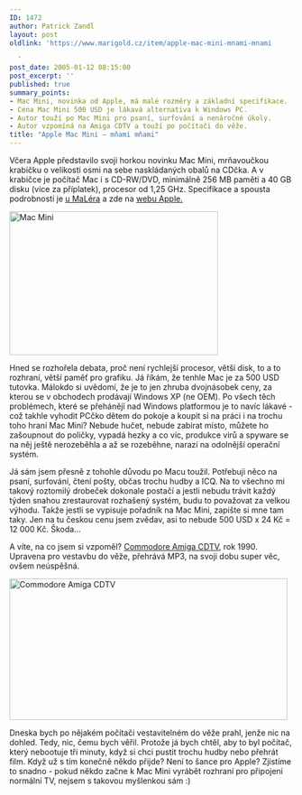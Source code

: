 ```yaml
---
ID: 1472
author: Patrick Zandl
layout: post
oldlink: 'https://www.marigold.cz/item/apple-mac-mini-mnami-mnami

  '
post_date: 2005-01-12 08:15:00
post_excerpt: ''
published: true
summary_points:
- Mac Mini, novinka od Apple, má malé rozměry a základní specifikace.
- Cena Mac Mini 500 USD je lákavá alternativa k Windows PC.
- Autor touží po Mac Mini pro psaní, surfování a nenáročné úkoly.
- Autor vzpomíná na Amiga CDTV a touží po počítači do věže.
title: "Apple Mac Mini – mňami mňami"
---
```


<p>Včera Apple představilo svoji horkou novinku Mac Mini, mrňavoučkou krabičku o velikosti osmi na sebe naskládaných obalů na CDčka. A v krabičce je počítač Mac i s CD-RW/DVD, minimálně 256 MB paměti a 40 GB disku (více za příplatek), procesor od 1,25 GHz. Specifikace a spousta podrobností je <a href="http://www.maler.cz/">u MaLéra</a> a zde na <a href="http://www.apple.com/macmini/">webu Apple.</a></p>


<p><img src="/wp-content/uploads/1/20050112-macmini.jpg" alt="Mac Mini" width="370" height="255" /></p>

<p>Hned se rozhořela debata, proč není rychlejší procesor, větší disk, to a to rozhraní, větší paměť pro grafiku. Já říkám, že tenhle Mac je za 500 USD tutovka. Málokdo si uvědomí, že je to jen zhruba dvojnásobek ceny, za kterou se v obchodech prodávají Windows XP (ne OEM). Po všech těch problémech, které se přehánějí nad Windows platformou je to navíc lákavé - což takhle vyhodit PCčko dětem do pokoje a koupit si na práci i na trochu toho hraní Mac Mini? Nebude hučet, nebude zabírat místo, můžete ho zašoupnout do poličky, vypadá hezky a co víc, produkce virů a spyware se na něj ještě nerozeběhla a až se rozeběhne, narazí na odolnější operační systém. </p>

<p>Já sám jsem přesně z tohohle důvodu po Macu toužil. Potřebuji něco na psaní, surfování, čtení pošty, občas trochu hudby a ICQ. Na to všechno mi takový roztomilý drobeček dokonale postačí a jestli nebudu trávit každý týden snahou zrestaurovat rozhašený systém, budu to považovat za velkou výhodu. Takže jestli se vypisuje pořadník na Mac Mini, zapište si mne tam taky. Jen na tu českou cenu jsem zvědav, asi to nebude 500 USD x 24 Kč = 12 000 Kč. Škoda&#8230;</p>

<p>A víte, na co jsem si vzpoměl? <a href="http://amiga.emugaming.com/cdtv.html">Commodore Amiga CDTV</a>, rok 1990. Upravena pro vestavbu do věže, přehrává MP3, na svoji dobu super věc, ovšem neúspěšná. </p>

<p><img src="/wp-content/uploads/1/20050112-amiga-cdtv.jpg" alt="Commodore Amiga CDTV" width="493" height="251" /></p>

<p>Dneska bych po nějakém počítači vestavitelném do věže prahl, jenže nic na dohled. Tedy, nic, čemu bych věřil. Protože já bych chtěl, aby to byl počítač, který nebootuje tři minuty, když si chci pustit trochu hudby nebo přehrát film. Když už s tím konečně někdo přijde? Není to šance pro Apple? Zjistíme to snadno - pokud někdo začne k Mac Mini vyrábět rozhraní pro připojení normální TV, nejsem s takovou myšlenkou sám :)
</p>